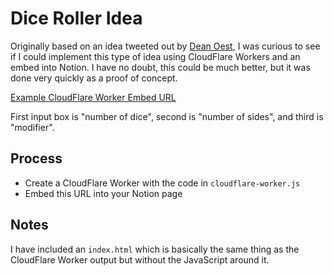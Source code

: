 # Dice Roller Idea
Originally based on an idea tweeted out by [Dean Oest](https://twitter.com/amazingrando/status/1230631410811183107?ref_src=twsrc%5Etfw), I was curious to see if I could implement this type of idea using CloudFlare Workers and an embed into Notion. I have no doubt, this could be much better, but it was done very quickly as a proof of concept.

[Example CloudFlare Worker Embed URL](https://autumn-snowflake-6518.listekconsulting.workers.dev/)

First input box is "number of dice", second is "number of sides", and third is "modifier".

## Process
- Create a CloudFlare Worker with the code in `cloudflare-worker.js`
- Embed this URL into your Notion page

## Notes
I have included an `index.html` which is basically the same thing as the CloudFlare Worker output but without the JavaScript around it.